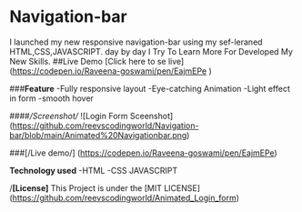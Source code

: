 # Navigation-bar
I launched my new responsive navigation-bar using my sef-leraned HTML,CSS,JAVASCRIPT. 
day by day I Try To Learn More For Developed My New Skills.
##Live Demo
[Click here to se live]
(https://codepen.io/Raveena-goswami/pen/EajmEPe  )

###**Feature**
-Fully responsive layout
-Eye-catching Animation
-Light effect in form
-smooth hover

####*/Screenshot/*
![Login Form Sceenshot]
(https://github.com/reevscodingworld/Navigation-bar/blob/main/Animated%20Navigationbar.png)

###[/Live demo/]
(https://codepen.io/Raveena-goswami/pen/EajmEPe)

**Technology used**
-HTML
-CSS
JAVASCRIPT

/**[License]**
This Project is under the [MIT LICENSE]
(https://github.com/reevscodingworld/Animated_Login_form)

